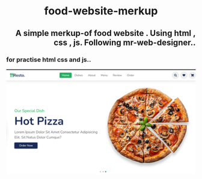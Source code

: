 <h1 align="center"> food-website-merkup </h1>
<h2 align="right"> A simple merkup-of food website . Using html , css , js. Following mr-web-designer.. </h2>
<h3> for practise html css and js..  </h3>
<div align="center">
 <img src="https://raw.githubusercontent.com/raihan-jishan/food-website/main/public/Screenshot%20(186).png" alt="food web image" /> 

</div>
